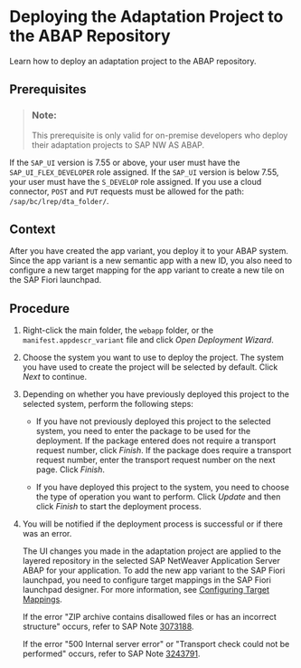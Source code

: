 <!-- loiofebf0d9e3266451b8fc751ed25736ce1 -->

# Deploying the Adaptation Project to the ABAP Repository

Learn how to deploy an adaptation project to the ABAP repository.



<a name="loiofebf0d9e3266451b8fc751ed25736ce1__prereq_zmv_gz1_fdc"/>

## Prerequisites

> ### Note:  
> This prerequisite is only valid for on-premise developers who deploy their adaptation projects to SAP NW AS ABAP.

If the `SAP_UI` version is 7.55 or above, your user must have the `SAP_UI_FLEX_DEVELOPER` role assigned. If the `SAP_UI` version is below 7.55, your user must have the `S_DEVELOP` role assigned. If you use a cloud connector, `POST` and `PUT` requests must be allowed for the path: `/sap/bc/lrep/dta_folder/`.



<a name="loiofebf0d9e3266451b8fc751ed25736ce1__context_anv_gz1_fdc"/>

## Context

After you have created the app variant, you deploy it to your ABAP system. Since the app variant is a new semantic app with a new ID, you also need to configure a new target mapping for the app variant to create a new tile on the SAP Fiori launchpad.



<a name="loiofebf0d9e3266451b8fc751ed25736ce1__steps_bnv_gz1_fdc"/>

## Procedure

1.  Right-click the main folder, the `webapp` folder, or the `manifest.appdescr_variant` file and click *Open Deployment Wizard*.

2.  Choose the system you want to use to deploy the project. The system you have used to create the project will be selected by default. Click *Next* to continue.

3.  Depending on whether you have previously deployed this project to the selected system, perform the following steps:

    -   If you have not previously deployed this project to the selected system, you need to enter the package to be used for the deployment. If the package entered does not require a transport request number, click *Finish*. If the package does require a transport request number, enter the transport request number on the next page. Click *Finish*.

    -   If you have deployed this project to the system, you need to choose the type of operation you want to perform. Click *Update* and then click *Finish* to start the deployment process.


4.  You will be notified if the deployment process is successful or if there was an error.

    The UI changes you made in the adaptation project are applied to the layered repository in the selected SAP NetWeaver Application Server ABAP for your application. To add the new app variant to the SAP Fiori launchpad, you need to configure target mappings in the SAP Fiori launchpad designer. For more information, see [Configuring Target Mappings](https://help.sap.com/docs/ABAP_PLATFORM_NEW/a7b390faab1140c087b8926571e942b7/33daedef95454af68903ef1238aa0373.html?version=latest).

    If the error "ZIP archive contains disallowed files or has an incorrect structure" occurs, refer to SAP Note [3073188](https://me.sap.com/notes/3073188).

    If the error "500 Internal server error" or "Transport check could not be performed" occurs, refer to SAP Note [3243791](https://me.sap.com/notes/3243791).


